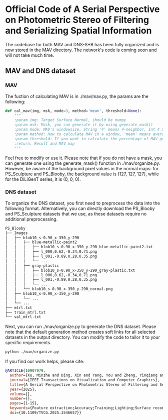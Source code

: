 # Official Code of A Serial Perspective on Photometric Stereo of Filtering and Serializing Spatial Information

The codebase for both MAV and DNS-S+B has been fully organized and is now stored in the MAV directory. The network's code is coming soon and will not take much time.

## MAV and DNS dataset
### MAV
The fuction of calculating MAV is in ./mav/mav.py, the params are the following:
```python
def cal_mav(img, msk, mode=3, method='mean', threshold=None):
    """
    :param img: Target Surface Normal, should be numpy
    :param msk: Mask, you can generate it by using generate_mask()
    :param mode: MAV's windowsize, String '4' means 4-neighbor, Int 4 means 4*4 window.
    :param method: How to calculate MAV in a window, 'mean' means average, 'min' means minimum, 'max' means maximum.
    :param threshold: If you want to calculate the percentage of MAV greater than a certain value, set the threshold.
    :return: Result and MAV map
    """
```
Feel free to modify or use it. Please note that if you do not have a mask, you can generate one using the generate_mask() function in ./mav/organize.py. However, be aware of the background pixel values in the normal maps: for PS_Sculpture and PS_Blooby, the background value is (127, 127, 127), while for the DiLiGenT series, it is (0, 0, 0).
### DNS dataset
To organize the DNS dataset, you first need to preprocess the data into the following format. Alternatively, you can directly download the PS_Blooby and PS_Sculpture datasets that we use, as these datasets require no additional preprocessing.

```bash
PS_Blooby
├── Images
│   ├── blob10_s-0.90_x-350_y-290
│   │   ├── blue-metallic-paint2
│   │   │   ├── blob10_s-0.90_x-350_y-290_blue-metallic-paint2.txt
│   │   │   ├── l_000,0.62,-0.34,0.71.png
│   │   │   ├── l_001,-0.89,0.28,0.35.png
│   │   │   └── ...
│   │   ├── gray-plastic
│   │   │   ├── blob10_s-0.90_x-350_y-290_gray-plastic.txt
│   │   │   ├── l_000,0.62,-0.34,0.71.png
│   │   │   ├── l_001,-0.89,0.28,0.35.png
│   │   │   └── ...
│   │   └── blob10_s-0.90_x-350_y-290_normal.png
│   ├── blob10_s-0.90_x-350_y-290
│   │   └── ...
│   └── ...
├── mtrl.txt
├── train_mtrl.txt
└── val_mtrl.txt
```

Next, you can run ./mav/organize.py to generate the DNS dataset. Please note that the default generation method creates soft links for all selected datasets in the output directory. You can modify the code to tailor it to your specific requirements.
```bash
python ./mav/organize.py
```

If you find our work helps, please cite:
```bibtex
@ARTICLE{10907979,
  author={Xu, Minzhe and Ding, Xin and Yang, You and Zheng, Yinqiang and Liu, Qiong},
  journal={IEEE Transactions on Visualization and Computer Graphics}, 
  title={A Serial Perspective on Photometric Stereo of Filtering and Serializing Spatial Information}, 
  year={2025},
  volume={},
  number={},
  pages={1-15},
  keywords={Feature extraction;Accuracy;Training;Lighting;Surface reconstruction;Measurement;Image reconstruction;Complexity theory;Calibration;Learning systems;3D reconstruction;deep neural networks;photometric stereo;sequence models;surface normal estimate},
  doi={10.1109/TVCG.2025.3546657}}
```

